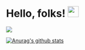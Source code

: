 # Hello, folks! <img src="https://raw.githubusercontent.com/MartinHeinz/MartinHeinz/master/wave.gif" width="30px">

<img align="center" src="https://github-readme-stats.vercel.app/api/<top-langs>/?username=<USERNAME>&theme=<THEME_NAME>" />

[![Anurag's github stats](https://github-readme-stats.vercel.app/api?username=ifaiq19?count_private=true&show_icons=true?theme=react)](https://github.com/anuraghazra/github-readme-stats)

<!--
**ifaiq19/ifaiq19** is a ✨ _special_ ✨ repository because its `README.md` (this file) appears on your GitHub profile.

Here are some ideas to get you started:

- 🔭 I’m currently working on ...
- 🌱 I’m currently learning ...
- 👯 I’m looking to collaborate on ...
- 🤔 I’m looking for help with ...
- 💬 Ask me about ...
- 📫 How to reach me: ...
- 😄 Pronouns: ...
- ⚡ Fun fact: ...
-->
